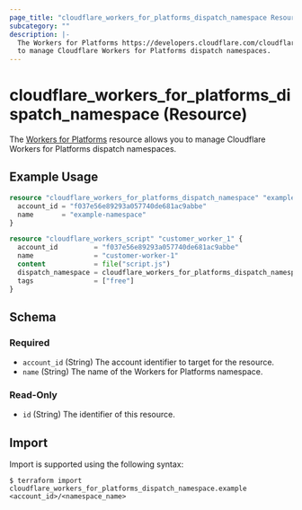 ```yaml
---
page_title: "cloudflare_workers_for_platforms_dispatch_namespace Resource - Cloudflare"
subcategory: ""
description: |-
  The Workers for Platforms https://developers.cloudflare.com/cloudflare-for-platforms/workers-for-platforms/ resource allows you
  to manage Cloudflare Workers for Platforms dispatch namespaces.
---
```


# cloudflare_workers_for_platforms_dispatch_namespace (Resource)

The [Workers for Platforms](https://developers.cloudflare.com/cloudflare-for-platforms/workers-for-platforms/) resource allows you
to manage Cloudflare Workers for Platforms dispatch namespaces.

## Example Usage

```terraform
resource "cloudflare_workers_for_platforms_dispatch_namespace" "example" {
  account_id = "f037e56e89293a057740de681ac9abbe"
  name       = "example-namespace"
}

resource "cloudflare_workers_script" "customer_worker_1" {
  account_id         = "f037e56e89293a057740de681ac9abbe"
  name               = "customer-worker-1"
  content            = file("script.js")
  dispatch_namespace = cloudflare_workers_for_platforms_dispatch_namespace.example.name
  tags               = ["free"]
}
```
<!-- schema generated by tfplugindocs -->
## Schema

### Required

- `account_id` (String) The account identifier to target for the resource.
- `name` (String) The name of the Workers for Platforms namespace.

### Read-Only

- `id` (String) The identifier of this resource.

## Import

Import is supported using the following syntax:

```shell
$ terraform import cloudflare_workers_for_platforms_dispatch_namespace.example <account_id>/<namespace_name>
```
